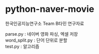 # python-naver-movie
한국인공지능연구소 Team B타민 연구자료

parse.py : 네이버 영화 파싱, 엑셀 저장<br>
word_split.py : 단어 단위로 분할<br>
test.py : 알고리즘<br>

